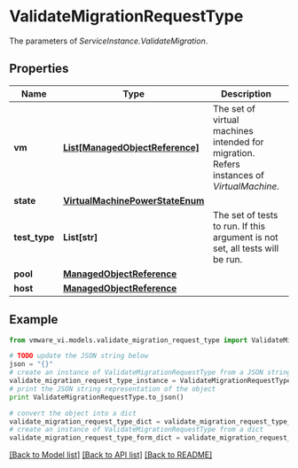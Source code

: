 # ValidateMigrationRequestType

The parameters of *ServiceInstance.ValidateMigration*. 

## Properties
Name | Type | Description | Notes
------------ | ------------- | ------------- | -------------
**vm** | [**List[ManagedObjectReference]**](ManagedObjectReference.md) | The set of virtual machines intended for migration.  Refers instances of *VirtualMachine*.  | 
**state** | [**VirtualMachinePowerStateEnum**](VirtualMachinePowerStateEnum.md) |  | [optional] 
**test_type** | **List[str]** | The set of tests to run. If this argument is not set, all tests will be run.  | [optional] 
**pool** | [**ManagedObjectReference**](ManagedObjectReference.md) |  | [optional] 
**host** | [**ManagedObjectReference**](ManagedObjectReference.md) |  | [optional] 

## Example

```python
from vmware_vi.models.validate_migration_request_type import ValidateMigrationRequestType

# TODO update the JSON string below
json = "{}"
# create an instance of ValidateMigrationRequestType from a JSON string
validate_migration_request_type_instance = ValidateMigrationRequestType.from_json(json)
# print the JSON string representation of the object
print ValidateMigrationRequestType.to_json()

# convert the object into a dict
validate_migration_request_type_dict = validate_migration_request_type_instance.to_dict()
# create an instance of ValidateMigrationRequestType from a dict
validate_migration_request_type_form_dict = validate_migration_request_type.from_dict(validate_migration_request_type_dict)
```
[[Back to Model list]](../README.md#documentation-for-models) [[Back to API list]](../README.md#documentation-for-api-endpoints) [[Back to README]](../README.md)


